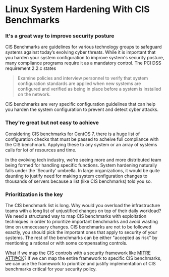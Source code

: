 # Linux System Hardening With CIS Benchmarks 

### It's a great way to improve security posture

CIS Benchmarks are guidelines for various technology groups to safeguard systems against today’s evolving cyber threats. While it is important that you harden your system configuration to improve system's security posture, many compliance programs require it as a mandatory control. 
The PCI DSS requirement 2.2.c states
> Examine policies and interview personnel to verify that system configuration standards are applied when new systems are configured and verified as being in place before a system is installed on the network.

CIS benchmarks are very specific configuration guidelines that can help you harden the system configuration to prevent and detect cyber attacks. 

### They're great but not easy to achieve

Considering CIS benchmarks for CentOS 7, there is a huge list of configuration checks that must be passed to acheive full compliance with the CIS benchmark. Applying these to any system or an array of systems calls for lot of resources and time.

In the evolving tech industry, we're seeing more and more distributed team being formed for handling specific functions. System hardening naturally falls under the 'Security' umbrella. In large organizations, it would be quite daunting to justify need for making system configuration changes to thousands of servers because a list (like CIS benchmarks) told you so. 

### Prioritization is the key

The CIS benchmark list is long. Why would you overload the infrastructure teams with a long list of unjustified changes on top of their daily workload? We need a structured way to map CIS benchmarks with exploitation techniques in order to prioritize important benchmarks and avoid wasting time on unnecessary changes. CIS benchmarks are not to be followed exactly, you should pick the important ones that apply to security of your systems. The rest of the benchmarks can be either "accepted as risk" by mentioning a rational or  with some compensating controls.

What if we map the CIS controls with a security framework like [MITRE ATT@CK](https://attack.mitre.org/matrices/enterprise/linux/)? If we can map the entire framework to specific CIS benchmarks, we can use the framework to prioritize and justify implementation of CIS benchmarks critical for your security policy.


